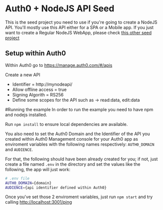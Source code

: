 # Auth0 + NodeJS API Seed
This is the seed project you need to use if you're going to create a NodeJS API. You'll mostly use this API either for a SPA or a Mobile app. If you just want to create a Regular NodeJS WebApp, please check [this other seed project](https://github.com/auth0/node-auth0/tree/master/examples/nodejs-regular-webapp)

## Setup within Auth0
Within Auth0 go to https://manage.auth0.com/#/apis

Create a new API 
- Identifier = http://mynodeapi/
- Allow offline access = true
- Signing Algorith = RS256
- Define some scopes for the API such as -> read:data, edit:data 

#Running the example
In order to run the example you need to have npm and nodejs installed.

Run `npm install` to ensure local dependencies are available.

You also need to set the Auth0 Domain and the Identifier of the API you created within Auth0 Management console for your Auth0 app as enviroment variables with the following names respectively: `AUTH0_DOMAIN` and `AUDIENCE`.

For that, the following should have been already created for you; if not, just create a file named `.env` in the directory and set the values like the following, the app will just work:

````bash
# .env file
AUTH0_DOMAIN={domain}
AUDIENCE={api identifier defined within Auth0}
````

Once you've set those 2 enviroment variables, just run `npm start` and try calling [http://localhost:3001/ping](http://localhost:3001/ping)
